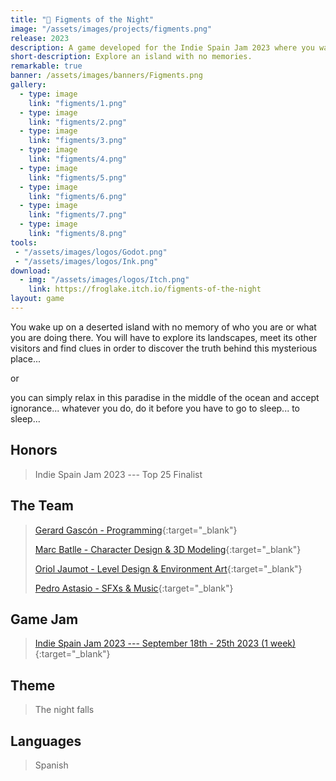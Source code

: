 ```yaml
---
title: "🌴 Figments of the Night"
image: "/assets/images/projects/figments.png"
release: 2023
description: A game developed for the Indie Spain Jam 2023 where you wake up on a deserted island with no memory.
short-description: Explore an island with no memories.
remarkable: true
banner: /assets/images/banners/Figments.png
gallery:
  - type: image
    link: "figments/1.png"
  - type: image
    link: "figments/2.png"
  - type: image
    link: "figments/3.png"
  - type: image
    link: "figments/4.png"
  - type: image
    link: "figments/5.png"
  - type: image
    link: "figments/6.png"
  - type: image
    link: "figments/7.png"
  - type: image
    link: "figments/8.png"
tools:
 - "/assets/images/logos/Godot.png"
 - "/assets/images/logos/Ink.png"
download:
  - img: "/assets/images/logos/Itch.png"
    link: https://froglake.itch.io/figments-of-the-night
layout: game
---
```


You wake up on a deserted island with no memory of who you are or what you are doing there. You will have to explore its landscapes, meet its other visitors and find clues in order to discover the truth behind this mysterious place...

or

you can simply relax in this paradise in the middle of the ocean and accept ignorance... whatever you do, do it before you have to go to sleep... to sleep...

## Honors

> Indie Spain Jam 2023 --- Top 25 Finalist

## The Team

> [Gerard Gascón - Programming](https://twitter.com/G_of_Geri/){:target="_blank"}
>
> [Marc Batlle - Character Design & 3D Modeling](https://twitter.com/Atrichocke/){:target="_blank"}
>
> [Oriol Jaumot - Level Design & Environment Art](https://twitter.com/onex_urii/){:target="_blank"}
>
> [Pedro Astasio - SFXs & Music](https://twitter.com/Pedro_Astasio/){:target="_blank"}

## Game Jam

> [Indie Spain Jam 2023 --- September 18th - 25th 2023 (1 week)](https://itch.io/jam/indie-spain-jam-23/){:target="_blank"}

## Theme

> The night falls

## Languages

> Spanish

